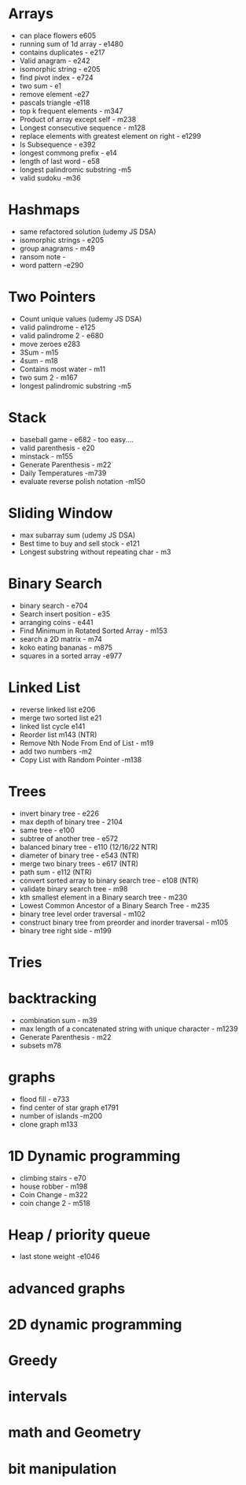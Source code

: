 # Arrays 

- can place flowers e605
- running sum of 1d array - e1480
- contains duplicates - e217
- Valid anagram - e242
- isomorphic string - e205
- find pivot index - e724
- two sum - e1
- remove element -e27
- pascals triangle -e118
- top k frequent elements - m347
- Product of array except self - m238
- Longest consecutive sequence - m128
- replace elements with greatest element on right - e1299
- Is Subsequence - e392
- longest commong prefix - e14
- length of last word - e58
- longest palindromic substring -m5
- valid sudoku -m36


# Hashmaps

- same refactored solution (udemy JS DSA)
- isomorphic strings - e205
- group anagrams - m49
- ransom note - 
- word pattern -e290

# Two Pointers

- Count unique values (udemy JS DSA)
- valid palindrome - e125
- valid palindrome 2 - e680
- move zeroes e283
- 3Sum - m15
- 4sum - m18
- Contains most water - m11
- two sum 2 - m167
- longest palindromic substring -m5


# Stack
- baseball game - e682 - too easy....
- valid parenthesis - e20
- minstack - m155
- Generate Parenthesis - m22
- Daily Temperatures -m739
- evaluate reverse polish notation -m150

# Sliding Window

- max subarray sum (udemy JS DSA)
- Best time to buy and sell stock - e121
- Longest substring without repeating char - m3

# Binary Search
- binary search - e704
- Search insert position - e35
- arranging coins - e441
- Find Minimum in Rotated Sorted Array - m153
- search a 2D matrix - m74
- koko eating bananas - m875
- squares in a sorted array -e977


# Linked List

- reverse linked list e206
- merge two sorted list e21
- linked list cycle e141
- Reorder list m143 (NTR)
- Remove Nth Node From End of List - m19
- add two numbers -m2
- Copy List with Random Pointer -m138


# Trees

- invert binary tree - e226
- max depth of binary tree - 2104
- same tree - e100
- subtree of another tree - e572
- balanced binary tree - e110 (12/16/22 NTR)
- diameter of binary tree - e543 (NTR)
- merge two binary trees - e617 (NTR)
- path sum - e112 (NTR)
- convert sorted array to binary search tree - e108 (NTR)
- validate binary search tree - m98
- kth smallest element in a Binary search tree - m230
- Lowest Common Ancestor of a Binary Search Tree - m235
- binary tree level order traversal - m102
- construct binary tree from preorder and inorder traversal - m105
- binary tree right side - m199


# Tries


# backtracking
- combination sum - m39
- max length of a concatenated string with unique character - m1239
- Generate Parenthesis - m22
- subsets m78


# graphs
- flood fill - e733
- find center of star graph e1791
- number of islands -m200
- clone graph m133



# 1D Dynamic programming
- climbing stairs - e70
- house robber - m198
- Coin Change - m322
- coin change 2 - m518


# Heap / priority queue
- last stone weight -e1046


# advanced graphs


# 2D dynamic programming

# Greedy

# intervals

# math and Geometry

# bit manipulation
